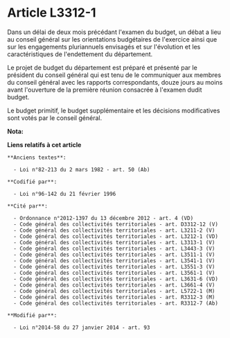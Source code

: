 # Article L3312-1

Dans un délai de deux mois précédant l'examen du budget, un débat a lieu au conseil général sur les orientations budgétaires
de l'exercice ainsi que sur les engagements pluriannuels envisagés et sur l'évolution et les caractéristiques de
l'endettement du département.

Le projet de budget du département est préparé et présenté par le président du conseil général qui est tenu de le communiquer
aux membres du conseil général avec les rapports correspondants, douze jours au moins avant l'ouverture de la première
réunion consacrée à l'examen dudit budget.

Le budget primitif, le budget supplémentaire et les décisions modificatives sont votés par le conseil général.

**Nota:**



**Liens relatifs à cet article**

	**Anciens textes**:

	  - Loi n°82-213 du 2 mars 1982 - art. 50 (Ab)

	**Codifié par**:

	  - Loi n°96-142 du 21 février 1996

	**Cité par**:

	  - Ordonnance n°2012-1397 du 13 décembre 2012 - art. 4 (VD)
	  - Code général des collectivités territoriales - art. D3312-12 (V)
	  - Code général des collectivités territoriales - art. L3211-2 (V)
	  - Code général des collectivités territoriales - art. L3212-1 (VD)
	  - Code général des collectivités territoriales - art. L3313-1 (V)
	  - Code général des collectivités territoriales - art. L3443-3 (V)
	  - Code général des collectivités territoriales - art. L3511-1 (V)
	  - Code général des collectivités territoriales - art. L3541-1 (V)
	  - Code général des collectivités territoriales - art. L3551-3 (V)
	  - Code général des collectivités territoriales - art. L3561-1 (V)
	  - Code général des collectivités territoriales - art. L3631-6 (VD)
	  - Code général des collectivités territoriales - art. L3661-4 (V)
	  - Code général des collectivités territoriales - art. L5722-1 (M)
	  - Code général des collectivités territoriales - art. R3312-3 (M)
	  - Code général des collectivités territoriales - art. R3312-7 (Ab)

	**Modifié par**:

	  - Loi n°2014-58 du 27 janvier 2014 - art. 93
